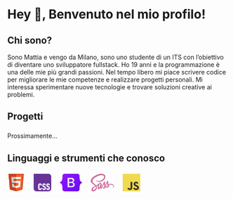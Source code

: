 <h1 align="left">Hey 👋, Benvenuto nel mio profilo!</h1>

<h2 align="left">Chi sono?</h2>

<p align="left">Sono Mattia e vengo da Milano, sono uno studente di un ITS con l’obiettivo di diventare uno sviluppatore fullstack. Ho 19 anni e la programmazione è una delle mie più grandi passioni. Nel tempo libero mi piace scrivere codice per migliorare le mie competenze e realizzare progetti personali. Mi interessa sperimentare nuove tecnologie e trovare soluzioni creative ai problemi.</p>

<h2 align="left">Progetti</h2>

###

<p align="left">Prossimamente...</p>

###

<h2 align="left">Linguaggi e strumenti che conosco</h2>

###

<div align="left">
    <img src="assets/img/html.png" height="40"/>
  <img width="12" />
  <img src="assets/img/css.png" height="40"/>
  <img width="12" />
  <img src="assets/img/Bootstrap.png" height="40"/>
  <img width="12" />
  <img src="assets/img/Sass.png" height="40"/>
  <img width="12" />
  <img src="assets/img/JavaScript.png" height="40"/>
  <img width="12" />
</div>

###
